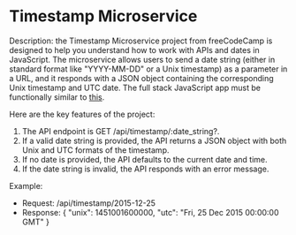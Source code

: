 # Timestamp Microservice

Description: the Timestamp Microservice project from freeCodeCamp is designed to help you understand how to work with APIs and dates in JavaScript. The microservice allows users to send a date string (either in standard format like "YYYY-MM-DD" or a Unix timestamp) as a parameter in a URL, and it responds with a JSON object containing the corresponding Unix timestamp and UTC date. The full stack JavaScript app must be functionally similar to [this](https://timestamp-microservice.freecodecamp.rocks).

Here are the key features of the project:
  1. The API endpoint is GET /api/timestamp/:date_string?.
  2. If a valid date string is provided, the API returns a JSON object with both Unix and UTC formats of the timestamp.
  3. If no date is provided, the API defaults to the current date and time.
  4. If the date string is invalid, the API responds with an error message.

Example:
  - Request: /api/timestamp/2015-12-25
  - Response: { "unix": 1451001600000, "utc": "Fri, 25 Dec 2015 00:00:00 GMT" }
